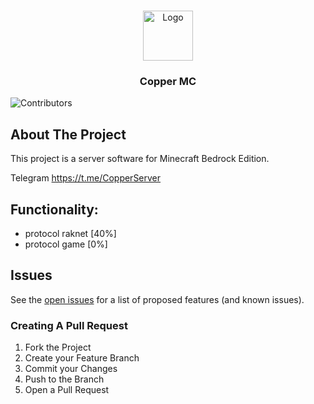 <br/>
<p align="center">
  <a href="https://github.com/TheUnderName/Copper-MC/">
    <img src="https://avatars.githubusercontent.com/u/140397462?s=200&v=4" alt="Logo" width="80" height="80">
  </a>

  <h3 align="center">Copper MC</h3>

![Contributors](https://img.shields.io/github/contributors/Copper-MC/Copper_MC?color=dark-green) 

## About The Project

This project is a server software for Minecraft Bedrock Edition.

Telegram https://t.me/CopperServer

## Functionality:
* protocol raknet [40%]
* protocol game [0%]

## Issues
See the [open issues](https://github.com/TheUnderName/Copper-MC/) for a list of proposed features (and known issues).

### Creating A Pull Request

1. Fork the Project
2. Create your Feature Branch
3. Commit your Changes
4. Push to the Branch
5. Open a Pull Request
